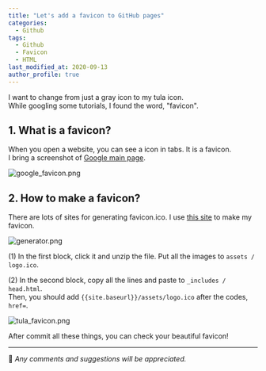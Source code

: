 ```yaml
---
title: "Let's add a favicon to GitHub pages"
categories: 
  - Github
tags:
  - Github
  - Favicon
  - HTML
last_modified_at: 2020-09-13
author_profile: true
---
```

I want to change from just a gray icon to my tula icon.<br/>
While googling some tutorials, I found the word, "favicon".

## 1. What is a favicon?

When you open a website, you can see a icon in tabs. It is a favicon.<br/>
I bring a screenshot of [Google main page](https://www.google.co.kr/).

![google_favicon.png](https://user-images.githubusercontent.com/62553200/93010963-f02f8100-f5cc-11ea-8015-7f0ed74ee7c9.png)

## 2. How to make a favicon?

There are lots of sites for generating favicon.ico. I use [this site](https://www.favicon-generator.org/) to make my favicon.

![generator.png](https://user-images.githubusercontent.com/62553200/93010971-1523f400-f5cd-11ea-80f4-c5184d3d496e.png)

(1) In the first block, click it and unzip the file. Put all the images to `assets / logo.ico`.

(2) In the second block, copy all the lines and paste to `_includes / head.html`.<br/>
Then, you should add `{{site.baseurl}}/assets/logo.ico` after the codes, `href=`.

![tula_favicon.png](https://user-images.githubusercontent.com/62553200/93010976-1a813e80-f5cd-11ea-84bd-ea87f1440abb.png)

After commit all these things, you can check your beautiful favicon!

---

💬 *Any comments and suggestions will be appreciated.*
